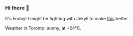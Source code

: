 ### Hi there :wave:

It's Friday! I might be fighting with Jekyll to make [this](https://swissclubtoronto.ca) better.

Weather in Toronto: sunny, at +24°C.
